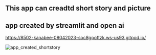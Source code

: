 ## This app can creadtd short story and picture 
## app created by streamlit and open ai

https://8502-kanabee-08042023-soc8gpoftzk.ws-us93.gitpod.io/


![app_created_shortstory](https://user-images.githubusercontent.com/114721110/230708889-cb707b9e-a2de-4902-a372-b269c08f4883.jpg)
